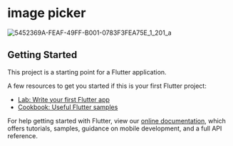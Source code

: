 # image picker

![5452369A-FEAF-49FF-B001-0783F3FEA75E_1_201_a](https://user-images.githubusercontent.com/73986840/117521829-d7a42900-afea-11eb-98a6-8bb4a984856c.jpeg)

## Getting Started

This project is a starting point for a Flutter application.

A few resources to get you started if this is your first Flutter project:

- [Lab: Write your first Flutter app](https://flutter.dev/docs/get-started/codelab)
- [Cookbook: Useful Flutter samples](https://flutter.dev/docs/cookbook)

For help getting started with Flutter, view our
[online documentation](https://flutter.dev/docs), which offers tutorials,
samples, guidance on mobile development, and a full API reference.
